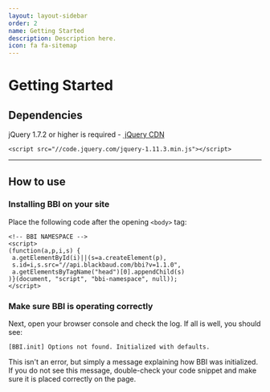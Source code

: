 ```yaml
---
layout: layout-sidebar
order: 2
name: Getting Started
description: Description here.
icon: fa fa-sitemap
---
```


# Getting Started

## Dependencies

jQuery 1.7.2 or higher is required - <a href="http://jquery.com/download/#using-jquery-with-a-cdn" target="_blank"><small class="glyphicon glyphicon-link"></small>&nbsp;jQuery CDN</a>
<pre><code class="language-markup">&lt;script src="//code.jquery.com/jquery-1.11.3.min.js">&lt;/script></code></pre>

___

## How to use

### Installing BBI on your site

Place the following code after the opening <code>&lt;body&gt;</code> tag:
<pre><code class="language-markup">&lt;!-- BBI NAMESPACE -->
&lt;script>
(function(a,p,i,s) {
 a.getElementById(i)||(s=a.createElement(p),
 s.id=i,s.src="//api.blackbaud.com/bbi?v=1.1.0",
 a.getElementsByTagName("head")[0].appendChild(s)
)}(document, "script", "bbi-namespace", null));
&lt;/script>
</code></pre>

### Make sure BBI is operating correctly

Next, open your browser console and check the log. If all is well, you should see:
<pre><code class="language-markup">[BBI.init] Options not found. Initialized with defaults.</code></pre>
This isn't an error, but simply a message explaining how BBI was initialized. If you do not see this message, double-check your code snippet and make sure it is placed correctly on the page.
